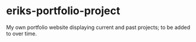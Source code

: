 # eriks-portfolio-project
My own portfolio website displaying current and past projects; to be added to over time.
